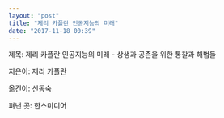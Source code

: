 ```yaml
---
layout: "post"
title: "제리 카플란 인공지능의 미래"
date: "2017-11-18 00:39"
---
```


제목: 제리 카플란 인공지능의 미래 - 상생과 공존을 위한 통찰과 해법들

지은이: 제리 카플란

옮긴이: 신동숙

펴낸 곳: 한스미디어
